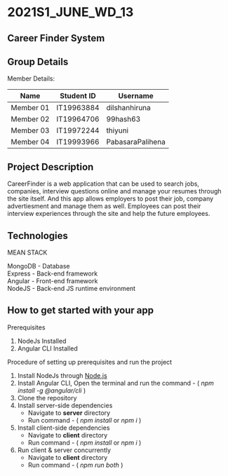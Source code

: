 # 2021S1_JUNE_WD_13

## Career Finder System

## Group Details

Member Details:

Name | Student ID | Username 
--- | --- | --- 
Member 01 | IT19963884 | dilshanhiruna
Member 02 | IT19964706 | 99hash63 
Member 03 | IT19972244 | thiyuni 
Member 04 | IT19993966 | PabasaraPalihena 


## Project Description

CareerFinder is a web application that can be used to search jobs, companies, interview questions online and manage your resumes through the site itself.
And this app allows employers to post their job, company advertiesment and manage them as well. Employees can post their interview experiences through
the site and help the future employees.

## Technologies

MEAN STACK

MongoDB - Database\
Express - Back-end framework\
Angular - Front-end framework\
NodeJS - Back-end JS runtime environment

## How to get started with your app

Prerequisites
1. NodeJs Installed
2. Angular CLI Installed

Procedure of setting up prerequisites and run the project
1. Install NodeJs through  [Node.js](https://nodejs.org/en/)
2. Install Angular CLI, Open the terminal and run the command - ( *npm install -g @angular/cli* )
3. Clone the repository
4. Install server-side dependencies
   - Navigate to **server** directory
   - Run command - ( *npm install* or *npm i* )
5. Install client-side dependencies
   - Navigate to **client** directory
   - Run command - ( *npm install* or *npm i* )
6. Run client & server concurrently
   - Navigate to **client** directory
   - Run command - ( *npm run both* )
